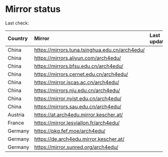 <script src="./time.js"></script>
# Mirror status
Last check: <script type="text/javascript">localize(1725531766.661921);</script>

|Country|Mirror|Last update|
|:------|:-----|:----------|
|China|https://mirrors.tuna.tsinghua.edu.cn/arch4edu/|<script type="text/javascript">localize(1725518459);</script>|
|China|https://mirrors.aliyun.com/arch4edu/|<script type="text/javascript">localize(1725475099);</script>|
|China|https://mirrors.bfsu.edu.cn/arch4edu/|<script type="text/javascript">localize(1725475099);</script>|
|China|https://mirrors.cernet.edu.cn/arch4edu/|<script type="text/javascript">localize(1725518459);</script>|
|China|https://mirror.iscas.ac.cn/arch4edu/|<script type="text/javascript">localize(1725475099);</script>|
|China|https://mirrors.nju.edu.cn/arch4edu/|<script type="text/javascript">localize(1725432233);</script>|
|China|https://mirror.nyist.edu.cn/arch4edu/|<script type="text/javascript">localize(1725475099);</script>|
|China|https://mirrors.sau.edu.cn/arch4edu/|<script type="text/javascript">localize(1725475099);</script>|
|Austria|https://at.arch4edu.mirror.kescher.at/|<script type="text/javascript">localize(1725475099);</script>|
|France|https://mirror.lesviallon.fr/arch4edu/|<script type="text/javascript">localize(1725475099);</script>|
|Germany|https://pkg.fef.moe/arch4edu/|<script type="text/javascript">localize(1725475099);</script>|
|Germany|https://de.arch4edu.mirror.kescher.at/|<script type="text/javascript">localize(1725475099);</script>|
|Germany|https://mirror.sunred.org/arch4edu/|<script type="text/javascript">localize(1725475099);</script>|

<script src="./tablefilter/tablefilter.js"></script>
<script src="./table.js"></script>
